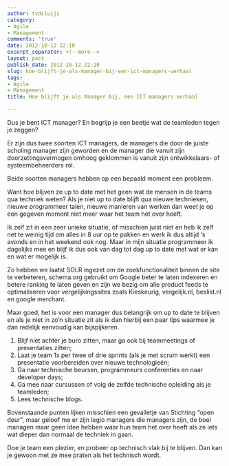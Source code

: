 ```yaml
---
author: tvdsluijs
category:
- Agile
- Management
comments: 'true'
date: 2012-10-12 22:10
excerpt_separator: <!--more-->
layout: post
publish_date: 2012-10-12 22:10
slug: hoe-blijft-je-als-manager-bij-een-ict-managers-verhaal
tags:
- Agile
- Management
title: Hoe blijft je als Manager bij, een ICT managers verhaal

---
```

Dus je bent ICT manager? En begrijp je een beetje wat de teamleden tegen je
zeggen?

Er zijn dus twee soorten ICT managers, de managers die door de juiste scholing
manager zijn geworden en de manager die vanuit zijn doorzettingsvermogen
omhoog geklommen is vanuit zijn ontwikkelaars- of systeembeheerders rol.

Beide soorten managers hebben op een bepaald moment een probleem.

Want hoe blijven ze up to date met het geen wat de mensen in de teams qua
techniek weten? Als je niet up to date blijft qua nieuwe technieken, nieuwe
programmeer talen, nieuwe manieren van werken dan weet je op een gegeven
moment niet meer waar het team het over heeft.

Ik zelf zit in een zeer unieke situatie, of misschien juist niet en heb ik
zelf net te weinig tijd om alles in 8 uur op te pakken en werk ik dus altijd
‘s avonds en in het weekend ook nog. Maar in mijn situatie programmeer ik
dagelijks mee en blijf ik dus ook van dag tot dag up to date met wat er kan en
wat er mogelijk is.

Zo hebben we laatst SOLR ingezet om de zoekfunctionaliteit binnen de site te
verbeteren, schema.org gebruikt om Google beter te laten indexeren en betere
ranking te laten geven en zijn we bezig om alle product feeds te optimaliseren
voor vergelijkingssites zoals Kieskeurig, vergelijk.nl, beslist.nl en google
merchant.

Maar goed, het is voor een manager dus belangrijk om up to date te blijven en
als je niet in zo’n situatie zit als ik dan hierbij een paar tips waarmee je
dan redelijk eenvoudig kan bijspijkeren.

  1. Blijf niet achter je buro zitten, maar ga ook bij teammeetings of presentaties zitten;
  2. Laat je team 1x per twee of drie sprints (als je met scrum werkt) een presentatie voorbereiden over nieuwe technologieën;
  3. Ga naar technische beursen, programmeurs conferenties en naar developer days;
  4. Ga mee naar cursussen of volg de zelfde technische opleiding als je teamleden;
  5. Lees technische blogs.

Bovenstaande punten lijken misschien een gevalletje van Stichting “open deur”,
maar geloof me er zijn legio managers die managers zijn, de boel managen maar
geen idee hebben waar hun team het over heeft als ze iets wat dieper dan
normaal de techniek in gaan.

Doe je team een plezier, en probeer op technisch vlak bij te blijven. Dan kan
je gewoon met ze mee praten als het technisch wordt.

